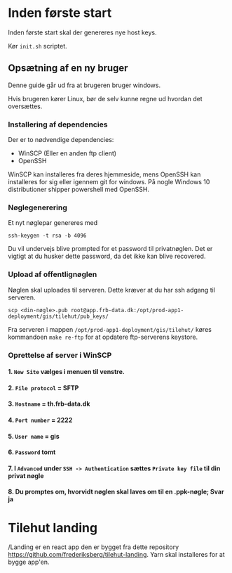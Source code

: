 # Inden første start

Inden første start skal der genereres nye host keys.

Kør `init.sh` scriptet.

## Opsætning af en ny bruger

Denne guide går ud fra at brugeren bruger windows.

Hvis brugeren kører Linux, bør de selv kunne regne ud hvordan det oversættes.

### Installering af dependencies

Der er to nødvendige dependencies:

* WinSCP (Eller en anden ftp client)
* OpenSSH

WinSCP kan installeres fra deres hjemmeside, mens OpenSSH kan installeres for sig eller igennem git for windows. På nogle Windows 10 distributioner shipper powershell med OpenSSH.

### Nøglegenerering

Et nyt nøglepar genereres med

```shell
ssh-keygen -t rsa -b 4096
```

Du vil undervejs blive prompted for et password til privatnøglen. Det er vigtigt at du husker dette password, da det ikke kan blive recovered.

### Upload af offentlignøglen

Nøglen skal uploades til serveren. Dette kræver at du har ssh adgang til serveren.

```shell
scp <din-nøgle>.pub root@app.frb-data.dk:/opt/prod-app1-deployment/gis/tilehut/pub_keys/
```

Fra serveren i mappen `/opt/prod-app1-deployment/gis/tilehut/` køres kommandoen `make re-ftp` for at opdatere ftp-serverens keystore.

### Oprettelse af server i WinSCP

#### 1.  `New Site` vælges i menuen til venstre.

#### 2. `File protocol` = SFTP

#### 3. `Hostname` = th.frb-data.dk

#### 4. `Port number` = 2222

#### 5. `User name` = gis

#### 6. `Password` tomt

#### 7. I `Advanced` under `SSH -> Authentication` sættes `Private key file` til din privat nøgle

#### 8. Du promptes om, hvorvidt nøglen skal laves om til en .ppk-nøgle; Svar ja

# Tilehut landing
/Landing er en react app den er bygget fra dette repository https://github.com/frederiksberg/tilehut-landing. Yarn skal installeres for at bygge app'en. 
